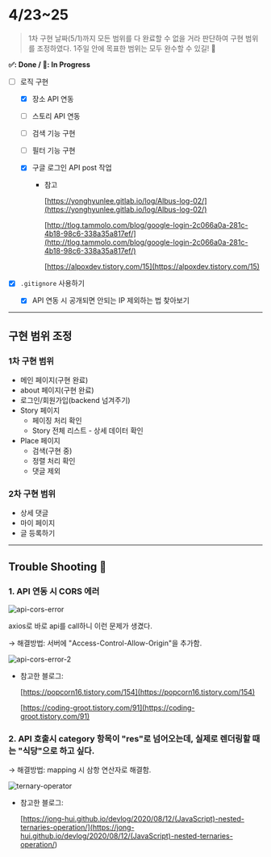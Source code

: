 # 4/23~25

> 1차 구현 날짜(5/1)까지 모든 범위를 다 완료할 수 없을 거라 판단하여 구현 범위를 조정하였다. 1주일 안에 목표한 범위는 모두 완수할 수 있길! 🙏

**✅: Done / 💬: In Progress**

- [ ] 로직 구현

  - [x] 장소 API 연동
  - [ ] 스토리 API 연동
  - [ ] 검색 기능 구현
  - [ ] 필터 기능 구현
  - [x] 구글 로그인 API post 작업

    - 참고

      [https://yonghyunlee.gitlab.io/log/Albus-log-02/](https://yonghyunlee.gitlab.io/log/Albus-log-02/)

      [http://tlog.tammolo.com/blog/google-login-2c066a0a-281c-4b18-98c6-338a35a817ef/](http://tlog.tammolo.com/blog/google-login-2c066a0a-281c-4b18-98c6-338a35a817ef/)

      [https://alpoxdev.tistory.com/15](https://alpoxdev.tistory.com/15)

- [x] `.gitignore` 사용하기
  - [x] API 연동 시 공개되면 안되는 IP 제외하는 법 찾아보기

---

## 구현 범위 조정

### 1차 구현 범위

- 메인 페이지(구현 완료)
- about 페이지(구현 완료)
- 로그인/회원가입(backend 넘겨주기)
- Story 페이지
  - 페이징 처리 확인
  - Story 전체 리스트 - 상세 데이터 확인
- Place 페이지
  - 검색(구현 중)
  - 정렬 처리 확인
  - 댓글 제외

### 2차 구현 범위

- 상세 댓글
- 마이 페이지
- 글 등록하기

---

## Trouble Shooting 🏹

### 1. API 연동 시 CORS 에러

![api-cors-error](https://user-images.githubusercontent.com/65386533/116788212-609afc00-aae3-11eb-92f8-4f4ada512b98.png)

axios로 바로 api를 call하니 이런 문제가 생겼다.

→ 해결방법: 서버에 "Access-Control-Allow-Origin"을 추가함.

![api-cors-error-2](https://user-images.githubusercontent.com/65386533/116788213-61339280-aae3-11eb-9a9d-31bc6cccc20d.png)

- 참고한 블로그:

  [https://popcorn16.tistory.com/154](https://popcorn16.tistory.com/154)

  [https://coding-groot.tistory.com/91](https://coding-groot.tistory.com/91)

### 2. API 호출시 category 항목이 "res"로 넘어오는데, 실제로 렌더링할 때는 "식당"으로 하고 싶다.

→ 해결방법: mapping 시 삼항 연산자로 해결함.

![ternary-operator](https://user-images.githubusercontent.com/65386533/116788214-61cc2900-aae3-11eb-8ece-645c82af139f.png)

- 참고한 블로그:

  [https://jong-hui.github.io/devlog/2020/08/12/(JavaScript)-nested-ternaries-operation/](<https://jong-hui.github.io/devlog/2020/08/12/(JavaScript)-nested-ternaries-operation/>)
